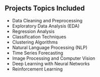 
  <h2>Projects Topics Included</h2>
  <ul>
    <li>Data Cleaning and Preprocessing</li>
    <li>Exploratory Data Analysis (EDA)</li>
    <li>Regression Analysis</li>
    <li>Classification Techniques</li>
    <li>Clustering Algorithms</li>
    <li>Natural Language Processing (NLP)</li>
    <li>Time Series Forecasting</li>
    <li>Image Processing and Computer Vision</li>
    <li>Deep Learning with Neural Networks</li>
    <li>Reinforcement Learning</li>
  </ul>

  
